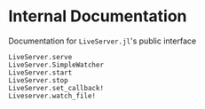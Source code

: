 # Internal Documentation

Documentation for `LiveServer.jl`'s public interface

```@docs
LiveServer.serve
LiveServer.SimpleWatcher
LiveServer.start
LiveServer.stop
LiveServer.set_callback!
Liveserver.watch_file!
```
